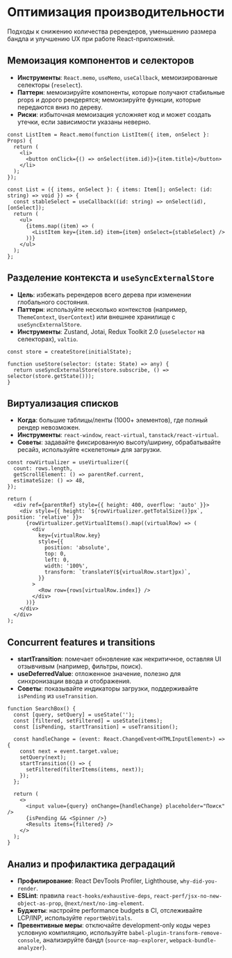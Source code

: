 # Оптимизация производительности

Подходы к снижению количества ререндеров, уменьшению размера бандла и улучшению UX при работе React-приложений.

## Мемоизация компонентов и селекторов

- **Инструменты**: `React.memo`, `useMemo`, `useCallback`, мемоизированные селекторы (`reselect`).
- **Паттерн**: мемоизируйте компоненты, которые получают стабильные props и дорого рендерятся; мемоизируйте функции, которые передаются вниз по дереву.
- **Риски**: избыточная мемоизация усложняет код и может создать утечки, если зависимости указаны неверно.

```tsx
const ListItem = React.memo(function ListItem({ item, onSelect }: Props) {
  return (
    <li>
      <button onClick={() => onSelect(item.id)}>{item.title}</button>
    </li>
  );
});

const List = ({ items, onSelect }: { items: Item[]; onSelect: (id: string) => void }) => {
  const stableSelect = useCallback((id: string) => onSelect(id), [onSelect]);
  return (
    <ul>
      {items.map((item) => (
        <ListItem key={item.id} item={item} onSelect={stableSelect} />
      ))}
    </ul>
  );
};
```

## Разделение контекста и `useSyncExternalStore`

- **Цель**: избежать ререндеров всего дерева при изменении глобального состояния.
- **Паттерн**: используйте несколько контекстов (например, `ThemeContext`, `UserContext`) или внешнее хранилище с `useSyncExternalStore`.
- **Инструменты**: Zustand, Jotai, Redux Toolkit 2.0 (`useSelector` на селекторах), `valtio`.

```tsx
const store = createStore(initialState);

function useStore(selector: (state: State) => any) {
  return useSyncExternalStore(store.subscribe, () => selector(store.getState()));
}
```

## Виртуализация списков

- **Когда**: большие таблицы/ленты (1000+ элементов), где полный рендер невозможен.
- **Инструменты**: `react-window`, `react-virtual`, `tanstack/react-virtual`.
- **Советы**: задавайте фиксированную высоту/ширину, обрабатывайте ресайз, используйте «скелетоны» для загрузки.

```tsx
const rowVirtualizer = useVirtualizer({
  count: rows.length,
  getScrollElement: () => parentRef.current,
  estimateSize: () => 48,
});

return (
  <div ref={parentRef} style={{ height: 400, overflow: 'auto' }}>
    <div style={{ height: `${rowVirtualizer.getTotalSize()}px`, position: 'relative' }}>
      {rowVirtualizer.getVirtualItems().map((virtualRow) => (
        <div
          key={virtualRow.key}
          style={{
            position: 'absolute',
            top: 0,
            left: 0,
            width: '100%',
            transform: `translateY(${virtualRow.start}px)`,
          }}
        >
          <Row row={rows[virtualRow.index]} />
        </div>
      ))}
    </div>
  </div>
);
```

## Concurrent features и transitions

- **startTransition**: помечает обновление как некритичное, оставляя UI отзывчивым (например, фильтры, поиск).
- **useDeferredValue**: отложенное значение, полезно для синхронизации ввода и отображения.
- **Советы**: показывайте индикаторы загрузки, поддерживайте `isPending` из `useTransition`.

```tsx
function SearchBox() {
  const [query, setQuery] = useState('');
  const [filtered, setFiltered] = useState(items);
  const [isPending, startTransition] = useTransition();

  const handleChange = (event: React.ChangeEvent<HTMLInputElement>) => {
    const next = event.target.value;
    setQuery(next);
    startTransition(() => {
      setFiltered(filterItems(items, next));
    });
  };

  return (
    <>
      <input value={query} onChange={handleChange} placeholder="Поиск" />
      {isPending && <Spinner />}
      <Results items={filtered} />
    </>
  );
}
```

## Анализ и профилактика деградаций

- **Профилирование**: React DevTools Profiler, Lighthouse, `why-did-you-render`.
- **ESLint**: правила `react-hooks/exhaustive-deps`, `react-perf/jsx-no-new-object-as-prop`, `@next/next/no-img-element`.
- **Буджеты**: настройте performance budgets в CI, отслеживайте LCP/INP, используйте `reportWebVitals`.
- **Превентивные меры**: отключайте development-only коды через условную компиляцию, используйте `babel-plugin-transform-remove-console`, анализируйте бандл (`source-map-explorer`, `webpack-bundle-analyzer`).

